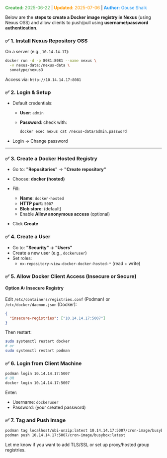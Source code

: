 <span style="color:#4caf50;"><b>Created:</b> 2025-06-22</span> | <span style="color:#ff9800;"><b>Updated:</b> 2025-07-06</span> | <span style="color:#2196f3;"><b>Author:</b> Gouse Shaik</span>

Below are the **steps to create a Docker image registry in Nexus** (using Nexus OSS) and allow clients to push/pull using **username/password authentication**.

### ✅ 1. **Install Nexus Repository OSS**

On a server (e.g., `10.14.14.17`):

```bash
docker run -d -p 8081:8081 --name nexus \
  -v nexus-data:/nexus-data \
  sonatype/nexus3
```

Access via: `http://10.14.14.17:8081`

### ✅ 2. **Login & Setup**

- Default credentials:
    - **User**: `admin`
    - **Password**: check with:
        
        ```bash
        docker exec nexus cat /nexus-data/admin.password
        ```
        
- Login → Change password

---

### ✅ 3. **Create a Docker Hosted Registry**

- Go to: **"Repositories"** → **"Create repository"**
- Choose: **docker (hosted)**
    
- Fill:
    - **Name**: `docker-hosted`
    - **HTTP port**: `5007`
    - **Blob store**: (default)
    - Enable **Allow anonymous access** (optional)
        
- Click **Create**

### ✅ 4. **Create a User**

- Go to: **"Security" → "Users"**
- Create a new user (e.g., `dockeruser`)
- Set roles:
    - `nx-repository-view-docker-docker-hosted-*` (read + write)

### ✅ 5. **Allow Docker Client Access (Insecure or Secure)**

#### Option A: **Insecure Registry**

Edit `/etc/containers/registries.conf` (Podman) or `/etc/docker/daemon.json` (Docker):

```json
{
  "insecure-registries": ["10.14.14.17:5007"]
}
```

Then restart:

```bash
sudo systemctl restart docker
# or
sudo systemctl restart podman
```

### ✅ 6. **Login from Client Machine**

```bash
podman login 10.14.14.17:5007
# OR
docker login 10.14.14.17:5007
```

Enter:
- Username: `dockeruser`
- Password: (your created password)

### ✅ 7. **Tag and Push Image**

```bash
podman tag localhost/ubi-unzip:latest 10.14.14.17:5007/cron-image/busybox:latest
podman push 10.14.14.17:5007/cron-image/busybox:latest
```

Let me know if you want to add TLS/SSL or set up proxy/hosted group registries.